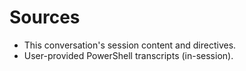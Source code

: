 # Sources
- This conversation's session content and directives.
- User-provided PowerShell transcripts (in-session).

